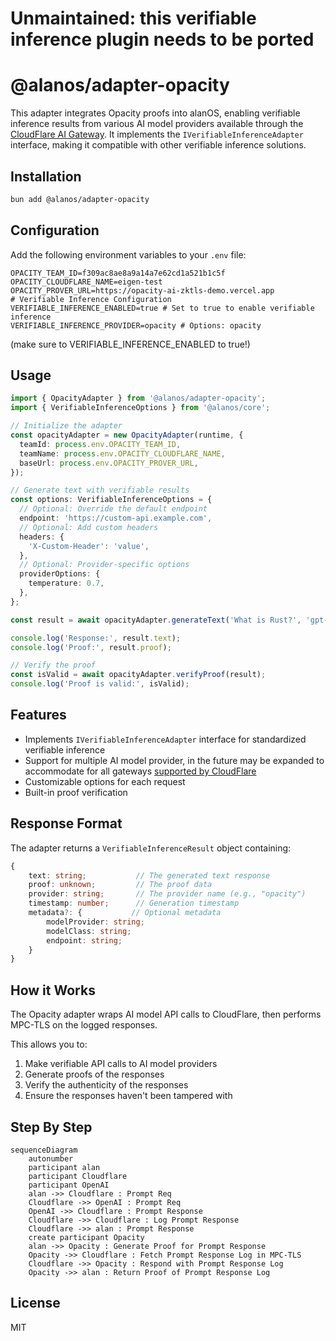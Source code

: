 # Unmaintained: this verifiable inference plugin needs to be ported

# @alanos/adapter-opacity

This adapter integrates Opacity proofs into alanOS, enabling verifiable inference results from various AI model providers available through the [CloudFlare AI Gateway](https://developers.cloudflare.com/ai-gateway). It implements the `IVerifiableInferenceAdapter` interface, making it compatible with other verifiable inference solutions.

## Installation

```bash
bun add @alanos/adapter-opacity
```

## Configuration

Add the following environment variables to your `.env` file:

```env
OPACITY_TEAM_ID=f309ac8ae8a9a14a7e62cd1a521b1c5f
OPACITY_CLOUDFLARE_NAME=eigen-test
OPACITY_PROVER_URL=https://opacity-ai-zktls-demo.vercel.app
# Verifiable Inference Configuration
VERIFIABLE_INFERENCE_ENABLED=true # Set to true to enable verifiable inference
VERIFIABLE_INFERENCE_PROVIDER=opacity # Options: opacity
```

(make sure to VERIFIABLE_INFERENCE_ENABLED to true!)

## Usage

```typescript
import { OpacityAdapter } from '@alanos/adapter-opacity';
import { VerifiableInferenceOptions } from '@alanos/core';

// Initialize the adapter
const opacityAdapter = new OpacityAdapter(runtime, {
  teamId: process.env.OPACITY_TEAM_ID,
  teamName: process.env.OPACITY_CLOUDFLARE_NAME,
  baseUrl: process.env.OPACITY_PROVER_URL,
});

// Generate text with verifiable results
const options: VerifiableInferenceOptions = {
  // Optional: Override the default endpoint
  endpoint: 'https://custom-api.example.com',
  // Optional: Add custom headers
  headers: {
    'X-Custom-Header': 'value',
  },
  // Optional: Provider-specific options
  providerOptions: {
    temperature: 0.7,
  },
};

const result = await opacityAdapter.generateText('What is Rust?', 'gpt-4', options);

console.log('Response:', result.text);
console.log('Proof:', result.proof);

// Verify the proof
const isValid = await opacityAdapter.verifyProof(result);
console.log('Proof is valid:', isValid);
```

## Features

- Implements `IVerifiableInferenceAdapter` interface for standardized verifiable inference
- Support for multiple AI model provider, in the future may be expanded to accommodate for all gateways [supported by CloudFlare](https://developers.cloudflare.com/ai-gateway/providers/)
- Customizable options for each request
- Built-in proof verification

## Response Format

The adapter returns a `VerifiableInferenceResult` object containing:

```typescript
{
    text: string;           // The generated text response
    proof: unknown;         // The proof data
    provider: string;       // The provider name (e.g., "opacity")
    timestamp: number;      // Generation timestamp
    metadata?: {           // Optional metadata
        modelProvider: string;
        modelClass: string;
        endpoint: string;
    }
}
```

## How it Works

The Opacity adapter wraps AI model API calls to CloudFlare, then performs MPC-TLS on the logged responses.

This allows you to:

1. Make verifiable API calls to AI model providers
2. Generate proofs of the responses
3. Verify the authenticity of the responses
4. Ensure the responses haven't been tampered with

## Step By Step

```mermaid
sequenceDiagram
    autonumber
    participant alan
    participant Cloudflare
    participant OpenAI
    alan ->> Cloudflare : Prompt Req
    Cloudflare ->> OpenAI : Prompt Req
    OpenAI ->> Cloudflare : Prompt Response
    Cloudflare ->> Cloudflare : Log Prompt Response
    Cloudflare ->> alan : Prompt Response
    create participant Opacity
    alan ->> Opacity : Generate Proof for Prompt Response
    Opacity ->> Cloudflare : Fetch Prompt Response Log in MPC-TLS
    Cloudflare ->> Opacity : Respond with Prompt Response Log
    Opacity ->> alan : Return Proof of Prompt Response Log
```

## License

MIT
